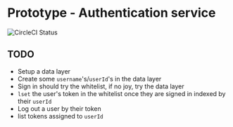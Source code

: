 # Prototype - Authentication service

![CircleCI Status](https://circleci.com/gh/logikaljay/prototype-auth-service.svg?style=shield)

## TODO
* Setup a data layer
* Create some `username`'s/`userId`'s in the data layer
* Sign in should try the whitelist, if no joy, try the data layer
* `lset` the user's token in the whitelist once they are signed in indexed by their `userId`
* Log out a user by their token
* list tokens assigned to `userId`
